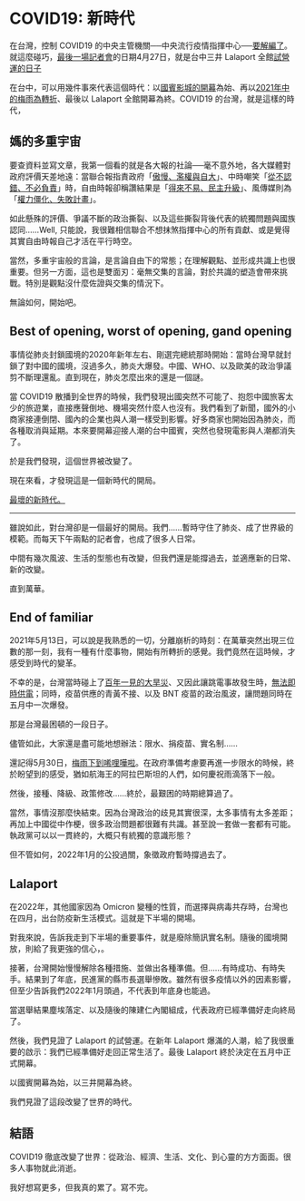# COVID19: 新時代

在台灣，控制 COVID19 的中央主管機關──中央流行疫情指揮中心──[要解編了](https://www.cna.com.tw/news/ahel/202304250087.aspx)。就這麼碰巧，[最後一場記者會](https://www.youtube.com/watch?v=oyflMvGjH7w)的日期4月27日，就是台中三井 Lalaport 全館[試營運的日子](https://www.upmedia.mg/news_info.php?Type=5&SerialNo=168768)

在台中，可以用幾件事來代表這個時代：以[國賓影城的開幕](https://taiwan17go.com/ambassador-tc/)為始、再以[2021年中的梅雨為轉折](https://www.storm.mg/lifestyle/3717204)、最後以 Lalaport 全館開幕為終。COVID19 的台灣，就是這樣的時代，

## 媽的多重宇宙

要查資料並寫文章，我第一個看的就是各大報的社論──毫不意外地，各大媒體對政府評價天差地遠：當聯合報指責政府「[傲慢、濫權與自大](https://udn.com/news/story/7338/7128714)」、中時嘲笑「[從不認錯、不必負責](https://www.chinatimes.com/opinion/20230428003986-262101)」時，自由時報卻稱讚結果是「[得來不易、民主升級](https://talk.ltn.com.tw/article/paper/1579879)」、風傳媒則為「[權力僵化、失敗計畫](https://www.storm.mg/article/4781970?mode=whole)」。

如此懸殊的評價、爭議不斷的政治撕裂、以及這些撕裂背後代表的統獨問題與國族認同……Well, 只能說，我很難相信聯合不想抹煞指揮中心的所有貢獻、或是覺得其實自由時報自己才活在平行時空。

當然，多重宇宙般的言論，是言論自由下的常態；在理解觀點、並形成共識上也很重要。但另一方面，這也是雙面刃：毫無交集的言論，對於共識的塑造會帶來挑戰。特別是觀點沒什麼佐證與交集的情況下。

無論如何，開始吧。

## Best of opening, worst of opening, gand opening

事情從肺炎封鎖國境的2020年新年左右、剛選完總統那時開始：當時台灣早就封鎖了對中國的國境，沒過多久，肺炎大爆發。中國、WHO、以及歐美的政治爭議剪不斷理還亂。直到現在，肺炎怎麼出來的還是一個謎。

當 COVID19 散播到全世界的時候，我們發現出國突然不可能了、抱怨中國旅客太少的旅遊業，直接應聲倒地、機場突然什麼人也沒有。我們看到了新聞，國外的小商家接連倒閉、國內的企業也與人潮一樣受到影響。好多商家也開始因為肺炎，而各種取消與延期。本來要開幕迎接人潮的台中國賓，突然也發現電影與人潮都消失了。

於是我們發現，這個世界被改變了。

現在來看，才發現這是一個新時代的開局。

[最壞的新時代。](https://house.ettoday.net/news/2099392)

---

雖說如此，對台灣卻是一個最好的開局。我們……暫時守住了肺炎、成了世界級的模範。而每天下午兩點的記者會，也成了很多人日常。

中間有幾次風波、生活的型態也有改變，但我們還是能撐過去，並適應新的日常、新的改變。

直到萬華。

## End of familiar

2021年5月13日，可以說是我熟悉的一切，分離崩析的時刻：在萬華突然出現三位數的那一刻，我有一種有什麼事物，開始有所轉折的感覺。我們竟然在這時候，才感受到時代的變革。

不幸的是，台灣當時碰上了[百年一見的大旱災](https://zh.wikipedia.org/wiki/2021年臺灣旱災缺水危機)、又因此讓跳電事故發生時，[無法即時供電](https://zh.wikipedia.org/wiki/513全臺大停電)；同時，疫苗供應的青黃不接、以及 BNT 疫苗的政治風波，讓問題同時在五月中一次爆發。

那是台灣最困頓的一段日子。

儘管如此，大家還是盡可能地想辦法：限水、捐疫苗、實名制……

還記得5月30日，[梅雨下到唏哩嘩啦](https://taiwan17go.com/cucky979)。在政府準備考慮要再進一步限水的時候，終於盼望到的感受，猶如航海王的阿拉巴斯坦的人們，如何慶祝雨滴落下一般。

然後，接種、降級、政策修改……終於，最艱困的時期總算過了。

當然，事情沒那麼快結束。因為台灣政治的歧見其實很深，太多事情有太多差距；再加上中國從中作梗，很多政治問題都很難有共識。甚至說一套做一套都有可能。執政黨可以以一貫終的，大概只有統獨的意識形態？

但不管如何，2022年1月的公投過關，象徵政府暫時撐過去了。

## Lalaport

在2022年，其他國家因為 Omicron 變種的性質，而選擇與病毒共存時，台灣也在四月，出台防疫新生活模式。這就是下半場的開場。

對我來說，告訴我走到下半場的重要事件，就是廢除簡訊實名制。隨後的國境開放，則給了我更強的信心，。

接著，台灣開始慢慢解除各種措施、並做出各種準備。但……有時成功、有時失手。結果到了年底，民進黨的縣市長選舉慘敗。雖然有很多疫情以外的因素影響，但至少告訴我們2022年1月頭過，不代表到年底身也能過。

當選舉結果塵埃落定、以及隨後的陳建仁內閣組成，代表政府已經準備好走向終局了。

然後，我們見證了 Lalaport 的試營運。在新年 Lalaport 爆滿的人潮，給了我很重要的啟示：我們已經準備好走回正常生活了。最後 Lalaport 終於決定在五月中正式開幕。

以國賓開幕為始，以三井開幕為終。

我們見證了這段改變了世界的時代。

## 結語

COVID19 徹底改變了世界：從政治、經濟、生活、文化、到心靈的方方面面。很多人事物就此消逝。

我好想寫更多，但我真的累了。寫不完。
